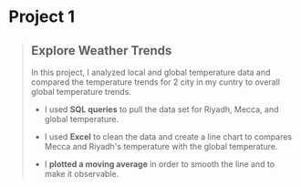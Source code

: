 # Project 1
>## Explore Weather Trends
>
> In this project, I analyzed local and global temperature data and compared the temperature trends for 2 city in my cuntry to overall global temperature trends.
>
>* I used **SQL queries** to pull the data set for Riyadh, Mecca, and global temperature.
>
>* I used **Excel** to clean the data and create a line chart to compares Mecca and Riyadh's temperature with the global temperature.
>
>* I **plotted a moving average** in order to smooth the line and to make it observable.
